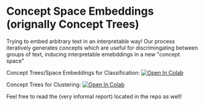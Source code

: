 # Concept Space Embeddings (orignally Concept Trees)
Trying to embed arbitrary text in an interpretable way! Our process iteratively generates concepts which are useful for discrimingating between groups of text, inducing interpretable emebddings in a new "concept space" 

Concept Trees/Space Embeddings for Classification: [![Open In Colab](https://colab.research.google.com/assets/colab-badge.svg)](https://colab.research.google.com/drive/1x8JlCTWtHRPnU-xsuWKc4LvagAKSTPpc?usp=share_link)

Concept Trees for Clustering: [![Open In Colab](https://colab.research.google.com/assets/colab-badge.svg)](https://colab.research.google.com/drive/1aR3xKOHqan49PyJGW5IatxRWsbs79wv3?usp=sharing)


Feel free to read the (very informal report) located in the repo as well!
